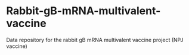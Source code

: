 # Rabbit-gB-mRNA-multivalent-vaccine
Data repository for the rabbit gB mRNA multivalent vaccine project (NPJ vaccine)
